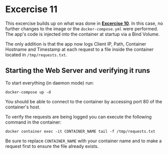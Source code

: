 # Excercise 11

This excercise builds up on what was done in [**Excercise 10**](https://github.com/ewajs/learn-docker-online/tree/master/Excercise10). In this case, no further changes to the image or the `docker-compose.yml` were performed. The app's code is injected into the container at startup via a Bind Volume.

The only addition is that the app now logs Client IP, Path, Container Hostname and Timestamp at each request to a file inside the container located in `/tmp/requests.txt`.

## Starting the Web Server and verifying it runs

To start everything (in daemon mode) run:

```
docker-compose up -d
```

You should be able to connect to the container by accessing port 80 of the container's host.

To verify the requests are being logged you can execute the following command in the container:

```
docker container exec -it CONTAINER_NAME tail -f /tmp/requests.txt
```

Be sure to replace `CONTAINER_NAME` with your container name and to make a request first to ensure the file already exists.
